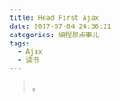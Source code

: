 ```yaml
---
title: Head First Ajax
date: 2017-07-04 20:36:21
categories: 编程那点事儿
tags:
  - Ajax
  - 读书
---
```

<blockquote class="blockquote-center">。
</blockquote>

<!--more-->

##

